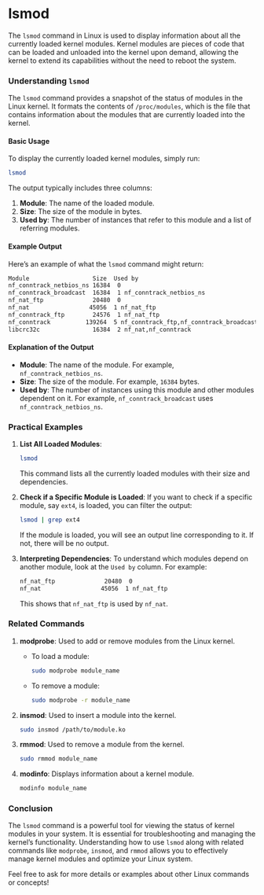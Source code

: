 # lsmod

The `lsmod` command in Linux is used to display information about all the currently loaded kernel modules. Kernel modules are pieces of code that can be loaded and unloaded into the kernel upon demand, allowing the kernel to extend its capabilities without the need to reboot the system. 

### Understanding `lsmod`

The `lsmod` command provides a snapshot of the status of modules in the Linux kernel. It formats the contents of `/proc/modules`, which is the file that contains information about the modules that are currently loaded into the kernel.

#### Basic Usage

To display the currently loaded kernel modules, simply run:
```sh
lsmod
```

The output typically includes three columns:
1. **Module**: The name of the loaded module.
2. **Size**: The size of the module in bytes.
3. **Used by**: The number of instances that refer to this module and a list of referring modules.

#### Example Output

Here’s an example of what the `lsmod` command might return:
```sh
Module                  Size  Used by
nf_conntrack_netbios_ns 16384  0
nf_conntrack_broadcast  16384  1 nf_conntrack_netbios_ns
nf_nat_ftp              20480  0
nf_nat                 45056  1 nf_nat_ftp
nf_conntrack_ftp        24576  1 nf_nat_ftp
nf_conntrack          139264  5 nf_conntrack_ftp,nf_conntrack_broadcast,nf_conntrack_netbios_ns,nf_nat
libcrc32c               16384  2 nf_nat,nf_conntrack
```

#### Explanation of the Output

- **Module**: The name of the module. For example, `nf_conntrack_netbios_ns`.
- **Size**: The size of the module. For example, `16384` bytes.
- **Used by**: The number of instances using this module and other modules dependent on it. For example, `nf_conntrack_broadcast` uses `nf_conntrack_netbios_ns`.

### Practical Examples

1. **List All Loaded Modules**:
   ```sh
   lsmod
   ```
   This command lists all the currently loaded modules with their size and dependencies.

2. **Check if a Specific Module is Loaded**:
   If you want to check if a specific module, say `ext4`, is loaded, you can filter the output:
   ```sh
   lsmod | grep ext4
   ```
   If the module is loaded, you will see an output line corresponding to it. If not, there will be no output.

3. **Interpreting Dependencies**:
   To understand which modules depend on another module, look at the `Used by` column. For example:
   ```sh
   nf_nat_ftp              20480  0
   nf_nat                 45056  1 nf_nat_ftp
   ```
   This shows that `nf_nat_ftp` is used by `nf_nat`.

### Related Commands

1. **modprobe**: 
   Used to add or remove modules from the Linux kernel.
   - To load a module: 
     ```sh
     sudo modprobe module_name
     ```
   - To remove a module:
     ```sh
     sudo modprobe -r module_name
     ```

2. **insmod**: 
   Used to insert a module into the kernel.
   ```sh
   sudo insmod /path/to/module.ko
   ```

3. **rmmod**: 
   Used to remove a module from the kernel.
   ```sh
   sudo rmmod module_name
   ```

4. **modinfo**: 
   Displays information about a kernel module.
   ```sh
   modinfo module_name
   ```

### Conclusion

The `lsmod` command is a powerful tool for viewing the status of kernel modules in your system. It is essential for troubleshooting and managing the kernel’s functionality. Understanding how to use `lsmod` along with related commands like `modprobe`, `insmod`, and `rmmod` allows you to effectively manage kernel modules and optimize your Linux system.

Feel free to ask for more details or examples about other Linux commands or concepts!
